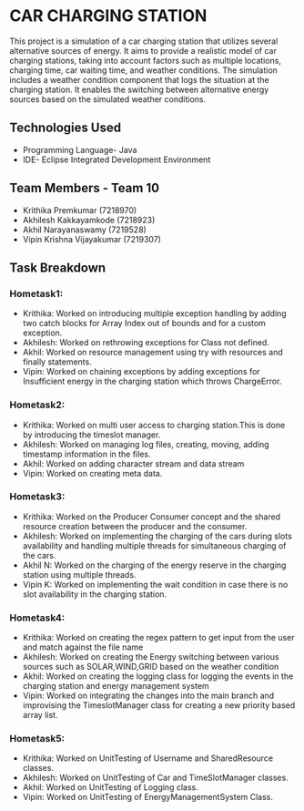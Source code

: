 # CAR CHARGING STATION
This project is a simulation of a car charging station that utilizes several alternative sources of energy. It aims to provide a realistic model of car charging stations, taking into account factors such as multiple locations, charging time, car waiting time, and weather conditions. The simulation includes a weather condition component that logs the situation at the charging station. It enables the switching between alternative energy sources based on the simulated weather conditions.

## Technologies Used
- Programming Language- Java
- IDE- Eclipse Integrated Development Environment

## Team Members - Team 10
- Krithika Premkumar (7218970)
- Akhilesh Kakkayamkode (7218923)
- Akhil Narayanaswamy (7219528)
- Vipin Krishna Vijayakumar (7219307)

## Task Breakdown
### Hometask1:
- Krithika: Worked on introducing multiple exception handling by adding two catch blocks for Array Index out of bounds and for a custom exception.
- Akhilesh: Worked on rethrowing exceptions for Class not defined.
- Akhil: Worked on resource management using try with resources and finally statements.
- Vipin: Worked on chaining exceptions by adding exceptions for Insufficient energy in the charging station which throws ChargeError.

### Hometask2:
- Krithika: Worked on multi user access to charging station.This is done by introducing the timeslot manager.
- Akhilesh: Worked on managing log files, creating, moving, adding timestamp information in the files.
- Akhil: Worked on adding character stream and data stream
- Vipin: Worked on creating meta data.

### Hometask3:
- Krithika: Worked on the Producer Consumer concept and the shared resource creation between the producer and the consumer.
- Akhilesh: Worked on implementing the charging of the cars during slots availability and handling multiple threads for simultaneous charging of the cars.
- Akhil N: Worked on the charging of the energy reserve in the charging station using multiple threads.
- Vipin K: Worked on implementing the wait condition in case there is no slot availability in the charging station.

### Hometask4:
- Krithika: Worked on creating the regex pattern to get input from the user and match against the file name
- Akhilesh: Worked on creating the Energy switching between various sources such as SOLAR,WIND,GRID based on the weather condition
- Akhil: Worked on creating the logging class for logging the events in the charging station and energy management system
- Vipin: Worked on integrating the changes into the main branch and improvising the TimeslotManager class for creating a new priority based array list.

### Hometask5:
- Krithika: Worked on UnitTesting of Username and SharedResource classes.
- Akhilesh: Worked on UnitTesting of Car and TimeSlotManager classes.
- Akhil: Worked on UnitTesting of  Logging class.
- Vipin: Worked on UnitTesting of EnergyManagementSystem Class.
